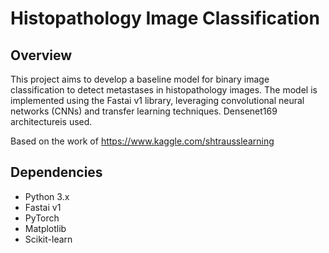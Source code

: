 # Histopathology Image Classification

## Overview
This project aims to develop a baseline model for binary image classification to detect metastases in histopathology images. The model is implemented using the Fastai v1 library, leveraging convolutional neural networks (CNNs) and transfer learning techniques. Densenet169 architectureis used.

Based on the work of https://www.kaggle.com/shtrausslearning

## Dependencies
- Python 3.x
- Fastai v1
- PyTorch
- Matplotlib
- Scikit-learn

